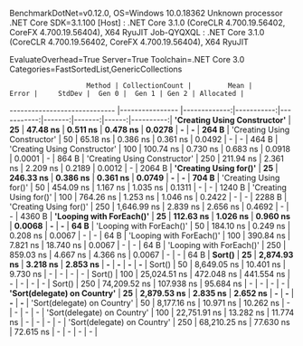 
BenchmarkDotNet=v0.12.0, OS=Windows 10.0.18362
Unknown processor
.NET Core SDK=3.1.100
  [Host]     : .NET Core 3.1.0 (CoreCLR 4.700.19.56402, CoreFX 4.700.19.56404), X64 RyuJIT
  Job-QYQXQL : .NET Core 3.1.0 (CoreCLR 4.700.19.56402, CoreFX 4.700.19.56404), X64 RyuJIT

EvaluateOverhead=True  Server=True  Toolchain=.NET Core 3.0  
Categories=FastSortedList,GenericCollections  

                       Method | CollectionCount |         Mean |      Error |     StdDev |  Gen 0 |  Gen 1 | Gen 2 | Allocated |
----------------------------- |---------------- |-------------:|-----------:|-----------:|-------:|-------:|------:|----------:|
 **'Creating Using Constructor'** |              **25** |     **47.48 ns** |   **0.511 ns** |   **0.478 ns** | **0.0278** |      **-** |     **-** |     **264 B** |
 'Creating Using Constructor' |              50 |     65.18 ns |   0.386 ns |   0.361 ns | 0.0492 |      - |     - |     464 B |
 'Creating Using Constructor' |             100 |    100.74 ns |   0.730 ns |   0.683 ns | 0.0918 | 0.0001 |     - |     864 B |
 'Creating Using Constructor' |             250 |    211.94 ns |   2.361 ns |   2.209 ns | 0.2189 | 0.0012 |     - |    2064 B |
       **'Creating Using for()'** |              **25** |    **246.33 ns** |   **0.386 ns** |   **0.361 ns** | **0.0749** |      **-** |     **-** |     **704 B** |
       'Creating Using for()' |              50 |    454.09 ns |   1.167 ns |   1.035 ns | 0.1311 |      - |     - |    1240 B |
       'Creating Using for()' |             100 |    764.26 ns |   1.253 ns |   1.046 ns | 0.2422 |      - |     - |    2288 B |
       'Creating Using for()' |             250 |  1,646.99 ns |   2.839 ns |   2.656 ns | 0.4692 |      - |     - |    4360 B |
     **'Looping with ForEach()'** |              **25** |    **112.63 ns** |   **1.026 ns** |   **0.960 ns** | **0.0068** |      **-** |     **-** |      **64 B** |
     'Looping with ForEach()' |              50 |    184.10 ns |   0.249 ns |   0.208 ns | 0.0067 |      - |     - |      64 B |
     'Looping with ForEach()' |             100 |    390.84 ns |   7.821 ns |  18.740 ns | 0.0067 |      - |     - |      64 B |
     'Looping with ForEach()' |             250 |    859.03 ns |   4.667 ns |   4.366 ns | 0.0067 |      - |     - |      64 B |
                       **Sort()** |              **25** |  **2,874.93 ns** |   **3.218 ns** |   **2.853 ns** |      **-** |      **-** |     **-** |         **-** |
                       Sort() |              50 |  8,649.05 ns |  10.401 ns |   9.730 ns |      - |      - |     - |         - |
                       Sort() |             100 | 25,024.51 ns | 472.048 ns | 441.554 ns |      - |      - |     - |         - |
                       Sort() |             250 | 74,209.52 ns | 107.938 ns |  95.684 ns |      - |      - |     - |         - |
  **'Sort(delegate) on Country'** |              **25** |  **2,879.53 ns** |   **2.835 ns** |   **2.652 ns** |      **-** |      **-** |     **-** |         **-** |
  'Sort(delegate) on Country' |              50 |  8,177.16 ns |  10.971 ns |  10.262 ns |      - |      - |     - |         - |
  'Sort(delegate) on Country' |             100 | 22,751.91 ns |  13.282 ns |  11.774 ns |      - |      - |     - |         - |
  'Sort(delegate) on Country' |             250 | 68,210.25 ns |  77.630 ns |  72.615 ns |      - |      - |     - |         - |
